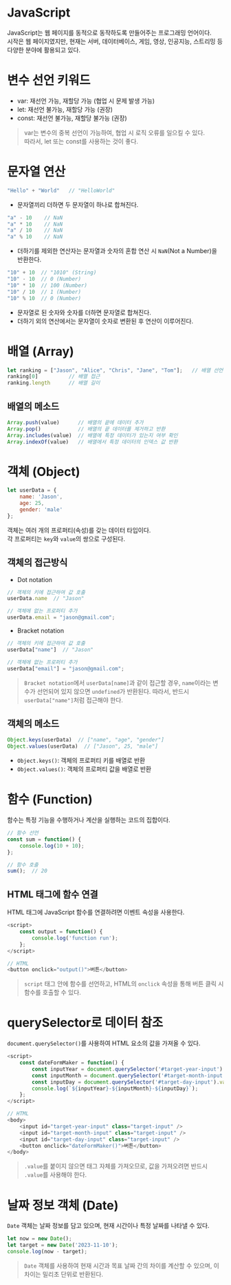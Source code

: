 # JavaScript
JavaScript는 웹 페이지를 동적으로 동작하도록 만들어주는 프로그래밍 언어이다.  
시작은 웹 페이지였지만, 현재는 서버, 데이터베이스, 게임, 영상, 인공지능, 스트리밍 등 다양한 분야에 활용되고 있다.


# 변수 선언 키워드
- var: 재선언 가능, 재할당 가능 (협업 시 문제 발생 가능)
- let: 재선언 불가능, 재할당 가능 (권장)
- const: 재선언 불가능, 재할당 불가능 (권장)

> var는 변수의 중복 선언이 가능하여, 협업 시 로직 오류를 일으킬 수 있다.  
따라서, let 또는 const를 사용하는 것이 좋다.


# 문자열 연산
```javascript
"Hello" + "World"   // "HelloWorld"
```
- 문자열끼리 더하면 두 문자열이 하나로 합쳐진다.

```javascript
"a" - 10    // NaN
"a" * 10    // NaN
"a" / 10    // NaN
"a" % 10    // NaN
```
- 더하기를 제외한 연산자는 문자열과 숫자의 혼합 연산 시 `NaN`(Not a Number)을 반환한다.

```javascript
"10" + 10  // "1010" (String)
"10" - 10  // 0 (Number)
"10" * 10  // 100 (Number)
"10" / 10  // 1 (Number)
"10" % 10  // 0 (Number)
```
- 문자열로 된 숫자와 숫자를 더하면 문자열로 합쳐진다.
- 더하기 외의 연산에서는 문자열이 숫자로 변환된 후 연산이 이루어진다.


# 배열 (Array)
```javascript
let ranking = ["Jason", "Alice", "Chris", "Jane", "Tom"];   // 배열 선언
ranking[0]          // 배열 접근
ranking.length      // 배열 길이
```

## 배열의 메소드
```javascript
Array.push(value)      // 배열의 끝에 데이터 추가
Array.pop()            // 배열의 끝 데이터를 제거하고 반환
Array.includes(value)  // 배열에 특정 데이터가 있는지 여부 확인
Array.indexOf(value)   // 배열에서 특정 데이터의 인덱스 값 반환
```


# 객체 (Object)
```javascript
let userData = {
    name: 'Jason',
    age: 25,
    gender: 'male'
};
```
객체는 여러 개의 프로퍼티(속성)를 갖는 데이터 타입이다.  
각 프로퍼티는 `key`와 `value`의 쌍으로 구성된다.

## 객체의 접근방식
- Dot notation
```javascript
// 객체의 키에 접근하여 값 호출
userData.name  // "Jason"

// 객체에 없는 프로퍼티 추가
userData.email = "jason@gmail.com";
```

- Bracket notation
```javascript
// 객체의 키에 접근하여 값 호출
userData["name"]  // "Jason"

// 객체에 없는 프로퍼티 추가
userData["email"] = "jason@gmail.com";
```

> `Bracket notation`에서 `userData[name]`과 같이 접근할 경우, `name`이라는 변수가 선언되어 있지 않으면 `undefined`가 반환된다. 따라서, 반드시 `userData["name"]`처럼 접근해야 한다.

## 객체의 메소드
```javascript
Object.keys(userData)  // ["name", "age", "gender"]
Object.values(userData)  // ["Jason", 25, "male"]
```
- `Object.keys()`: 객체의 프로퍼티 키를 배열로 반환
- `Object.values()`: 객체의 프로퍼티 값을 배열로 반환


# 함수 (Function)
함수는 특정 기능을 수행하거나 계산을 실행하는 코드의 집합이다.

```javascript
// 함수 선언
const sum = function() {
    console.log(10 + 10);
};

// 함수 호출
sum();  // 20
```

## HTML 태그에 함수 연결
HTML 태그에 JavaScript 함수를 연결하려면 이벤트 속성을 사용한다.

```javascript
<script>
    const output = function() {
        console.log('function run');
    };
</script>

// HTML
<button onclick="output()">버튼</button>
```

> `script` 태그 안에 함수를 선언하고, HTML의 `onclick` 속성을 통해 버튼 클릭 시 함수를 호출할 수 있다.


# querySelector로 데이터 참조
`document.querySelector()`를 사용하여 HTML 요소의 값을 가져올 수 있다.

```javascript
<script>
    const dateFormMaker = function() {
        const inputYear = document.querySelector('#target-year-input').value;
        const inputMonth = document.querySelector('#target-month-input').value;
        const inputDay = document.querySelector('#target-day-input').value;
        console.log(`${inputYear}-${inputMonth}-${inputDay}`);
    };
</script>

// HTML
<body>
    <input id="target-year-input" class="target-input" />
    <input id="target-month-input" class="target-input" />
    <input id="target-day-input" class="target-input" />
    <button onclick="dateFormMaker()">버튼</button>
</body>
```

> `.value`를 붙이지 않으면 태그 자체를 가져오므로, 값을 가져오려면 반드시 `.value`를 사용해야 한다.


# 날짜 정보 객체 (Date)
`Date` 객체는 날짜 정보를 담고 있으며, 현재 시간이나 특정 날짜를 나타낼 수 있다.

```javascript
let now = new Date();
let target = new Date('2023-11-10');
console.log(now - target);
```

> `Date` 객체를 사용하여 현재 시간과 목표 날짜 간의 차이를 계산할 수 있으며, 이 차이는 밀리초 단위로 반환된다.